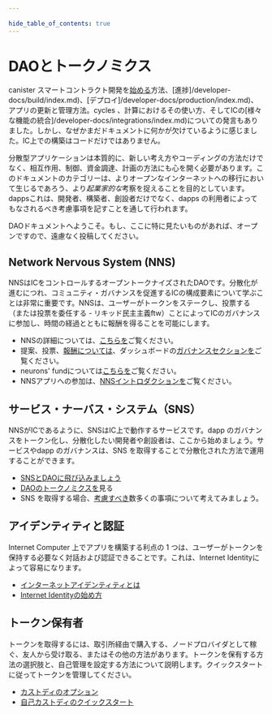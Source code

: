 ```yaml
---
 
hide_table_of_contents: true
---
```

# DAOとトークノミクス

canister スマートコントラクト開発を[始める](/tutorials/index.mdx)方法、\[進捗\]/developer-docs/build/index.md)、\[デプロイ\]/developer-docs/production/index.md)、アプリの更新と管理方法。cycles 、計算におけるその使い方、そしてICの\[様々な機能の統合\]/developer-docs/integrations/index.md)についての発言もありました。しかし、なぜかまだドキュメントに何かが欠けているように感じました。IC上での構築はコードだけではありません。

分散型アプリケーションは本質的に、新しい考え方やコーディングの方法だけでなく、相互作用、制御、資金調達、計画の方法にも心を開く必要があります。このドキュメントのカテゴリーは、よりオープンなインターネットへの移行において生じるであろう、より*起業家的な*考察を捉えることを目的としています。dappsこれは、開発者、構築者、創設者だけでなく、dapps の利用者によってもなされるべき考慮事項を記すことを通して行われます。

DAOドキュメントへようこそ。もし、ここに特に見たいものがあれば、オープンですので、遠慮なく投稿してください。

## Network Nervous System (NNS)

NNSはICをコントロールするオープントークナイズされたDAOです。分散化が進むにつれ、コミュニティ・ガバナンスを促進するICの構成要素について学ぶことは非常に重要です。NNSは、ユーザーがトークンをステークし、投票する（または投票を委任する - リキッド民主主義ftw）ことによってICのガバナンスに参加し、時間の経過とともに報酬を得ることを可能にします。

- NNSの詳細については、[こちらを](./nns/nns-intro.md)ご覧ください。
- 提案、投票、[報酬については](./nns/nns-staking-voting-rewards.md)、ダッシュボードの[ガバナンスセクションを](https://dashboard.internetcomputer.org/governance)ご覧ください。
- neurons' fundについては[こちらを](./nns/neurons-fund.md)ご覧ください。
- NNSアプリへの参加は、[NNSイントロダクションを](token-holders/nns-app-quickstart.md)ご覧ください。

## サービス・ナーバス・システム（SNS）

NNSがICであるように、SNSはIC上で動作するサービスです。dapp のガバナンスをトークン化し、分散化したい開発者や創設者は、ここから始めましょう。サービスやdapp のガバナンスは、SNS を取得することで分散化された方法で運用することができます。

- [SNSとDAOに飛び込みましょう](/developer-docs/integrations/sns/tokenomics/index.md)
- [DAOのトークノミクスを](/developer-docs/integrations/sns/tokenomics/tokenomics-intro.md)見る
- SNS を取得する場合、[考慮すべき](/developer-docs/integrations/sns/tokenomics//predeployment-considerations.md)数多くの事項について考えてみましょう。

## アイデンティティと認証

Internet Computer 上でアプリを構築する利点の 1 つは、ユーザーがトークンを保持する必要なく対話および認証できることです。これは、Internet Identityによって容易になります。

- [インターネットアイデンティティとは](https://internetcomputer.org/internet-identity)
- [Internet Identityの始め方](https://internetidentity.zendesk.com/hc/en-us/articles/15430677359124-How-Do-I-Create-an-Internet-Identity-on-My-Mobile-Device-)

## トークン保有者

トークンを取得するには、取引所経由で購入する、ノードプロバイダとして稼ぐ、友人から受け取る、またはその他の方法があります。トークンを保有する方法の選択肢と、自己管理を設定する方法について説明します。クイックスタートに従ってトークンを管理してください。

- [カストディのオプション](token-holders/custody-options-intro.md)
- [自己カストディのクイックスタート](token-holders/self-custody-quickstart.md)

<!---


# DAOs and Tokenomics

When building our documentation we tried to include the natural guides for developers; how to [get started](/tutorials/index.mdx) with canister smart contract development, how to [make progress]/developer-docs/build/index.md), how to [deploy]/developer-docs/production/index.md), update and manage apps. There were some remarks about cycles and their use in computation and about [integrating various features]/developer-docs/integrations/index.md) of the IC. Yet, somehow it still felt like something was lacking in the documentation. Building on the IC is about more than just the code. 

Decentralized applications inherently require us to open our minds to new ways of thinking and coding, but also of interacting, controlling, funding and planning. This category of documentation aims to capture the more *entrepreneurial* considerations that will likely arise in a move towards a more open internet. This is done both via noting considerations that should be made by developers, builders and founders, but also by users of dapps, as, after all, in the read-write-own model of web 3, users play a key role in the development of dapps. 

Welcome to our DAO docs. If there's anything in particular you'd like to see here, it's open, feel free to contribute.

## Network Nervous System (NNS)
The NNS is the open tokenized DAO that controls the IC. As we move to more and more decentralization, it is crucial to learn more about the IC components that facilitate community governance. The NNS allows users to participate the governance of the IC by staking tokens and voting (or delegating votes - liquid democracy ftw) and to earn rewards over time. 
- A more detailed introduction to the NNS can be [found here](./nns/nns-intro.md)
- Proposals, voting and rewards are [explained here](./nns/nns-staking-voting-rewards.md) can be explored in the [Governance section](https://dashboard.internetcomputer.org/governance) on the dashboard
- You can read about the neurons' fund [here](./nns/neurons-fund.md)
- Start participating in the NNS app by checking out the [NNS Intro](token-holders/nns-app-quickstart.md)

## Service Nervous System (SNS)
As the NNS is to the IC, an SNS is to services running on the IC. If you are a developer or founder who would like to tokenize and decentralize the governance of your dapp, this is the place to start. Governance of a service or dapp can operate in a decentralized manner by getting an SNS. 
- [Dive into the SNS and DAOs](/developer-docs/integrations/sns/tokenomics/index.md)
- See the [tokenomics of a DAO](/developer-docs/integrations/sns/tokenomics/tokenomics-intro.md)
- Think about the numerous [considerations](/developer-docs/integrations/sns/tokenomics//predeployment-considerations.md) that should be made if you plan to get an SNS


## Identity & Authentication
One of the advantages of building apps on the Internet Computer is that users can interact and authenticate without the need for holding tokens. This is facilitated by Internet Identity. 

- [What is Internet Identity](https://internetcomputer.org/internet-identity)
- [How to get started with Internet Identity](https://internetidentity.zendesk.com/hc/en-us/articles/15430677359124-How-Do-I-Create-an-Internet-Identity-on-My-Mobile-Device-)

## Token Holders
There are multiple ways to obtain token; purchasing via an exchange, earning as a node provider, receiving from a friend, or otherwise. Learn about some options for how to hold tokens, and how you can set up self-custody. Follow the quickstart to take control of your tokens. 
- [Custody Options](token-holders/custody-options-intro.md)
- [Self Custody Quickstart](token-holders/self-custody-quickstart.md)
-->

